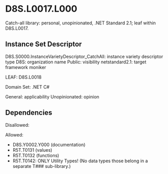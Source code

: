 # D8S.L0017.L000
Catch-all library: personal, unopinionated, .NET Standard 2.1; leaf within D8S.L0017.


## Instance Set Descriptor

D8S.S0000.InstanceVarietyDescriptor_CatchAll: instance variety descriptor type
D8S: organization name
Public: visibility
netstandard2.1: target framework moniker

LEAF: D8S.L0018

Domain Set:
	.NET
	C#

General: applicability
Unopinionated: opinion


## Dependencies

Disallowed:

Allowed:

- D8S.Y0002.Y000 (documentation)
- R5T.T0131 (values)
- R5T.T0132 (functions)
- R5T.T0142: ONLY Utility Types! (No data types those belong in a separate T### sub-library.)
